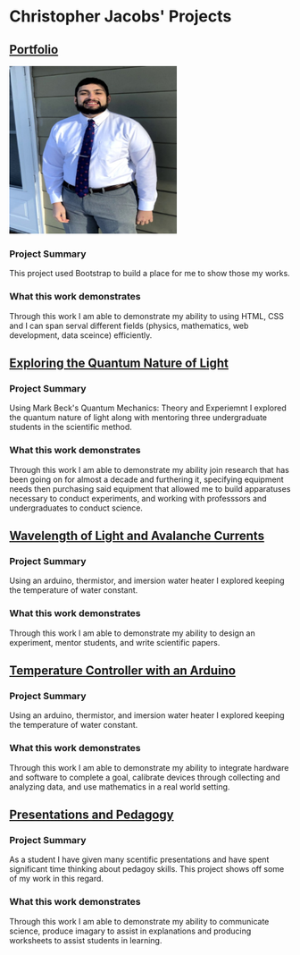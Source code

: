 # Christopher Jacobs' Projects

## [Portfolio](https://jacobsc050.github.io/portfolio/)

<img src=https://github.com/jacobsc050/projects/blob/main/assets/image.png width="300" height="300">

### Project Summary

This project used Bootstrap to build a place for me to show those my works.

### What this work demonstrates

Through this work I am able to demonstrate my ability to using HTML, CSS and I can span serval different fields (physics, mathematics, web development, data sceince) efficiently.


## [Exploring the Quantum Nature of Light](https://github.com/jacobsc050/quantum-mechanics)



### Project Summary

Using Mark Beck's Quantum Mechanics: Theory and Experiemnt I explored the quantum nature of light along with mentoring three undergraduate students in the scientific method.

### What this work demonstrates

Through this work I am able to demonstrate my ability join research that has been going on for almost a decade and furthering it, specifying equipment needs then purchasing said equipment that allowed me to build apparatuses necessary to conduct experiments, and working with professsors and undergraduates to conduct science. 

## [Wavelength of Light and Avalanche Currents](https://github.com/jacobsc050/senior-thesis)

### Project Summary

Using an arduino, thermistor, and imersion water heater I explored keeping the temperature of water constant.

### What this work demonstrates

Through this work I am able to demonstrate my ability to design an experiment, mentor students, and write scientific papers.  


## [Temperature Controller with an Arduino](https://github.com/jacobsc050/temperature-controller-arduino)

### Project Summary

Using an arduino, thermistor, and imersion water heater I explored keeping the temperature of water constant.

### What this work demonstrates

Through this work I am able to demonstrate my ability to integrate hardware and software to complete a goal, calibrate devices through collecting and analyzing data, and use mathematics in a real world setting.  


## [Presentations and Pedagogy](https://github.com/jacobsc050/presentations-and-pedagogy)

### Project Summary

As a student I have given many scentific presentations and have spent significant time thinking about pedagoy skills. This project shows off some of my work in this regard.

### What this work demonstrates

Through this work I am able to demonstrate my ability to communicate science, produce imagary to assist in explanations and producing worksheets to assist students in learning.
